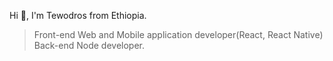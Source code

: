 Hi 👋, I'm Tewodros from Ethiopia. 

> Front-end Web and Mobile application developer(React, React Native) 
> Back-end Node developer.
